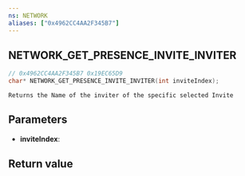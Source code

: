 ```yaml
---
ns: NETWORK
aliases: ["0x4962CC4AA2F345B7"]
---
```

## NETWORK_GET_PRESENCE_INVITE_INVITER

```c
// 0x4962CC4AA2F345B7 0x19EC65D9
char* NETWORK_GET_PRESENCE_INVITE_INVITER(int inviteIndex);
```
```
Returns the Name of the inviter of the specific selected Invite
```

## Parameters
* **inviteIndex**:

## Return value
